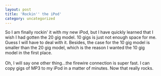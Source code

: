 ```yaml
---
layout: post
title: 'Rockin'' the iPod'
category: uncategorized
---
```


So I am finally rockin' it with my new iPod, but I have quickly learned that I wish I had gotten the 20 gig model.  10 gigs is just not enough space for me.  Guess I will have to deal with it.  Besides, the case for the 10 gig model is smaller than the 20 gig model, which is the reason I wanted the 10 gig model in the first place.
<br />
<br />Oh, I will say one other thing...the firewire connection is super fast.  I can copy gigs of MP3 to my iPod in a matter of minutes.  Now that really rocks.
